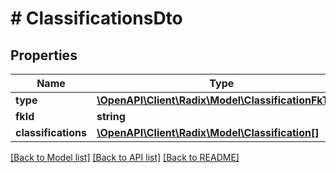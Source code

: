 # # ClassificationsDto

## Properties

Name | Type | Description | Notes
------------ | ------------- | ------------- | -------------
**type** | [**\OpenAPI\Client\Radix\Model\ClassificationFkType**](ClassificationFkType.md) |  | [optional]
**fkId** | **string** |  | [optional]
**classifications** | [**\OpenAPI\Client\Radix\Model\Classification[]**](Classification.md) |  | [optional]

[[Back to Model list]](../../README.md#models) [[Back to API list]](../../README.md#endpoints) [[Back to README]](../../README.md)
